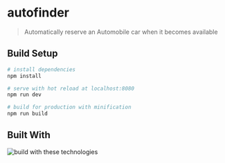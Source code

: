 # autofinder

> Automatically reserve an Automobile car when it becomes available

## Build Setup

``` bash
# install dependencies
npm install

# serve with hot reload at localhost:8080
npm run dev

# build for production with minification
npm run build
```
## Built With

![build with these technologies](https://i.imgur.com/7j7xqB2.png)
